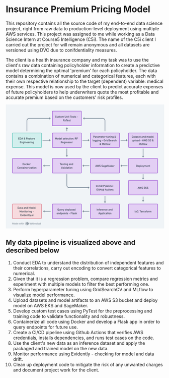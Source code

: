 # Insurance Premium Pricing Model

This repository contains all the source code of my end-to-end data science project, right from raw data to production-level deployment using multiple AWS services. This project was assigned to me while working as a Data Science Intern at Course5 Intelligence (C5i). The name of the C5i client I carried out the project for will remain anonymous and all datasets are versioned using DVC due to conifdentiality measures. 

The client is a health insurance company and my task was to use the client's raw data containing policyholder information to create a predictive model determining the optimal 'premium' for each policyholder. The data contains a combination of numerical and categorical features, each with their own respective relationship to the target (dependent) variable: medical expense. This model is now used by the client to predict accurate expenses of future policyholders to help underwriters quote the most profitable and accurate premium based on the customers' risk profiles.

![ ](./flowchart.jpg)

## My data pipeline is visualized above and described below

1. Conduct EDA to understand the distribution of independent features and their correlations, carry out encoding to convert categorical features to numerical.
2. Given that it is a regression problem, compare regression metrics and experiment with multiple models to filter the best performing one. 
3. Perform hyperparameter tuning using GridSearchCV and MLflow to visualize model performance.
4. Upload datasets and model artifacts to an AWS S3 bucket and deploy model on AWS EKS and SageMaker.
5. Develop custom test cases using PyTest for the preprocessing and training code to validate functionality and robustness.
6. Containerize all code using Docker and develop a Flask app in order to query endpoints for future use. 
7. Create a CI/CD pipeline using Github Actions that verifies AWS credentials, installs dependencies, and runs test cases on the code. 
8. Use the client's new data as an inference dataset and apply the packaged and trained model on the new data.
9. Monitor performance using Evidently - checking for model and data drift.
10. Clean up deployment code to mitigate the risk of any unwanted charges and document project work for the client.
